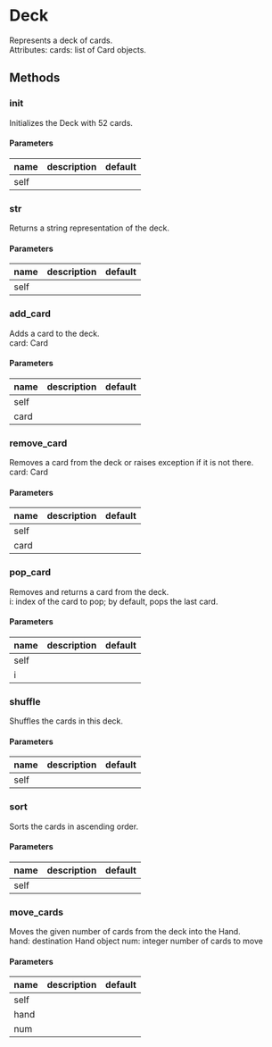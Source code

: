 # Deck

Represents a deck of cards.  
Attributes: cards: list of Card objects.

## Methods

### **init**

Initializes the Deck with 52 cards.

#### Parameters

| name | description | default |
| ---- | ----------- | ------- |
| self |             |

### **str**

Returns a string representation of the deck.

#### Parameters

| name | description | default |
| ---- | ----------- | ------- |
| self |             |

### add_card

Adds a card to the deck.  
card: Card

#### Parameters

| name | description | default |
| ---- | ----------- | ------- |
| self |             |
| card |             |

### remove_card

Removes a card from the deck or raises exception if it is not there.  
card: Card

#### Parameters

| name | description | default |
| ---- | ----------- | ------- |
| self |             |
| card |             |

### pop_card

Removes and returns a card from the deck.  
i: index of the card to pop; by default, pops the last card.

#### Parameters

| name | description | default |
| ---- | ----------- | ------- |
| self |             |
| i    |             |

### shuffle

Shuffles the cards in this deck.

#### Parameters

| name | description | default |
| ---- | ----------- | ------- |
| self |             |

### sort

Sorts the cards in ascending order.

#### Parameters

| name | description | default |
| ---- | ----------- | ------- |
| self |             |

### move_cards

Moves the given number of cards from the deck into the Hand.  
hand: destination Hand object num: integer number of cards to move

#### Parameters

| name | description | default |
| ---- | ----------- | ------- |
| self |             |
| hand |             |
| num  |             |
